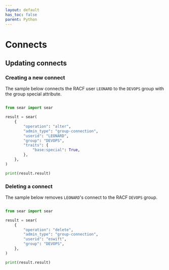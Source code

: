 ```yaml
---
layout: default
has_toc: false
parent: Python
---
```



# Connects

## Updating connects

### Creating a new connect

The sample below connects the RACF user `LEONARD` to the `DEVOPS` group with the group special attribute.

```python

from sear import sear

result = sear(
    {
        "operation": "alter",
        "admin_type": "group-connection",
        "userid": "LEONARD",
        "group": "DEVOPS",
        "traits": {
            "base:special": True,
        },
    },
)

print(result.result)
```

### Deleting a connect

The sample below removes `LEONARD`'s connect to the RACF `DEVOPS` group.

```python

from sear import sear

result = sear(
    {
        "operation": "delete",
        "admin_type": "group-connection",
        "userid": "eswift",
        "group": "DEVOPS",
    },
)

print(result.result)
```
